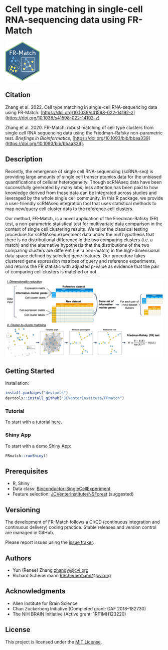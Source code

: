 # Cell type matching in single-cell RNA-sequencing data using FR-Match

<img src="vignettes/FRmatch-sticker-2.png" width="110" height="125">

## Citation

Zhang et al. 2022. Cell type matching in single-cell RNA-sequencing data using FR-Match. [https://doi.org/10.1038/s41598-022-14192-z](https://doi.org/10.1038/s41598-022-14192-z)

Zhang et al. 2020. FR-Match: robust matching of cell type clusters from single cell RNA sequencing data using the Friedman–Rafsky non-parametric test. *Briefings in Bioinformatics*, [https://doi.org/10.1093/bib/bbaa339](https://doi.org/10.1093/bib/bbaa339).

## Description

Recently, the emergence of single cell RNA-sequencing (scRNA-seq) is providing large amounts of single cell transcriptomics data for the unbiased quantifications of cellular heterogeneity. Though scRNAseq data have been successfully generated by many labs, less attention has been paid to how knowledge derived from these data can be integrated across studies and leveraged by the whole single cell community.  In this R package, we provide a user-friendly scRNAseq integration tool that uses statistical methods to map new/query cell cluster data to the reference cell clusters.

Our method, FR-Match, is a novel application of the Friedman-Rafsky (FR) test, a non-parametric statistical test for multivariate data comparison in the context of single cell clustering results. We tailor the classical testing procedure for scRNAseq experiment data under the null hypothesis that there is no distributional difference in the two comparing clusters (i.e. a match) and the alternative hypothesis that the distributions of the two comparing clusters are different (i.e. a non-match) in the high-dimensional data space defined by selected gene features. Our procedure takes clustered gene expression matrices of query and reference experiments, and returns the FR statistic with adjusted p-value as evidence that the pair of comparing cell clusters is matched or not.

![ ](vignettes/FRmatch-scheme-v2.png)

## Getting Started

Installation:

```R
install.packages("devtools")
devtools::install_github("JCVenterInstitute/FRmatch")
```

### Tutorial

To start with a tutorial [here](https://jcventerinstitute.github.io/celligrate/FRmatch-vignette.html).

### Shiny App

To start with a demo Shiny App:

```R
FRmatch::runShiny()
```

## Prerequisites

* R, Shiny
* Data class: [Bioconductor-SingleCellExperiment](https://bioconductor.org/packages/release/bioc/html/SingleCellExperiment.html)
* Feature selection: [JCVenterInstitute/NSForest](https://github.com/JCVenterInstitute/NSForest) (suggested)

## Versioning

The development of FR-Match follows a CI/CD (continuous integration and continuous delivery) coding practice. Stable releases and version control are managed in GitHub.

Please report issues using the [issue traker](https://github.com/JCVenterInstitute/FRmatch/issues).

## Authors

* Yun (Renee) Zhang zhangy@jcvi.org
* Richard Scheuermann RScheuermann@jcvi.org

## Acknowledgments

* Allen Institute for Brain Science
* Chan Zuckerberg Initiative (Completed grant: DAF 2018–182730)
* The NIH BRAIN Initiative (Active grant: 1RF1MH123220)

## License

This project is licensed under the [MIT License](LICENSE).
